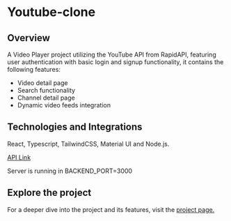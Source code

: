 # Youtube-clone

<h2 className="underline">Overview</h2>
<p>A Video Player project utilizing the YouTube API from RapidAPI, featuring user authentication with basic login and signup functionality, it contains the following features:</p>

<ul>
<li>Video detail page</li>
<li>Search functionality</li>
<li>Channel detail page</li>
<li>Dynamic video feeds integration</li>
</ul>

<h2>Technologies and Integrations</h2>
<p>React, Typescript, TailwindCSS, Material UI and Node.js.</p>
<a href="https://rapidapi.com/ytdlfree/api/youtube-v31">API Link</a>
<p>Server is running in BACKEND_PORT=3000</p>
<h2 className="underline">Explore the project</h2>
<p>
  For a deeper dive into the project and its features, visit the 
<a href="https://vidtube-1.onrender.com/">project page.</a>
</p>
